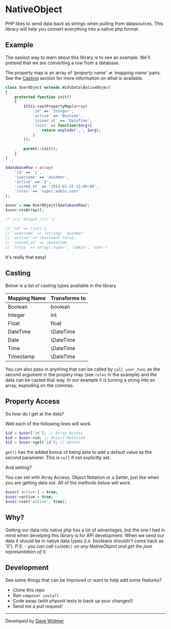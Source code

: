 # NativeObject

PHP likes to send data back as strings when pulling from datasources. This
library will help you convert everything into a native php format.

## Example

The easiest way to learn about this library is to see an example. We'll
pretend that we are converting a row from a database.

The property map is an array of _'property name' => 'mapping name'_ pairs. See the 
[Casting](#casting) section for more information on what is available.

``` php
class UserObject extends Wid\Data\NativeObject
{
	protected function init()
	{
		$this->setPropertyMap(array(
			'id' => 'Integer',
			'active' => 'Boolean',
			'joined_at' => 'DateTime',
			'roles' => function($arg){
				return explode(',', $arg);
			}
		));

		parent::init();
	}
}

$databaseRow = array(
 	'id' => '1',
	'username' => 'dwidmer',
 	'active' => '0',
 	'joined_at' => '2014-01-15 12:00:00',
	'roles' => 'super,admin,user'
);

$user = new UserObject($databaseRow);
$user->toArray();

/* //// Output //// */

// 'id' => (int) 1
// 'username' => (string) 'dwidmer'
// 'active' => (boolean) false,
// 'joined_at' => \DateTime
// 'roles' => array('super', 'admin', 'user')

```

It's really that easy!

## Casting

Below is a list of casting types available in the library

 Mapping Name | Transforms to 
--------------|-------------
Boolean       | boolean
Integer       | int
Float         | float
DateTime      | \DateTime
Date          | \DateTime
Time          | \DateTime
Timestamp     | \DateTime

You can also pass in anything that can be called by `call_user_func` as the second
argument in the propery map (see `roles` in the example) and the data can be
casted that way. In our example it is turning a string into an array, exploding
on the commas.

## Property Access

So how do I get at the data?

Well each of the following lines will work.

``` php
$id = $user['id']; // Array Access
$id = $user->id; // Object Notation
$id = $user->get('id'); // Getter
```

`get()` has the added bonus of being able to add a default value as the second
parameter. This is `null` if not explicitly set.

And setting?

You can set with Array Access, Object Notation or a Setter, just like when you
are getting data out. All of the methods below will work.

``` php
$user['active'] = true;
$user->active = true;
$user->set('active', true);
```

## Why?

Getting our data into native php has a lot of advantages, but the one I had in
mind when develping this library is for API development. When we send our data
it should be in native data types (i.e. booleans shouldn't come back as '0').
_P.S. - you can call `toJSON()` on any NativeObject and get the json representation
of it._

## Development

See some things that can be improved or want to help add some features?

* Clone this repo
* Run `composer install`
* Code away (with phpunit tests to back up your changes!)
* Send me a pull request!

----------------

Developed by [Dave Widmer](http://www.davewidmer.net)

